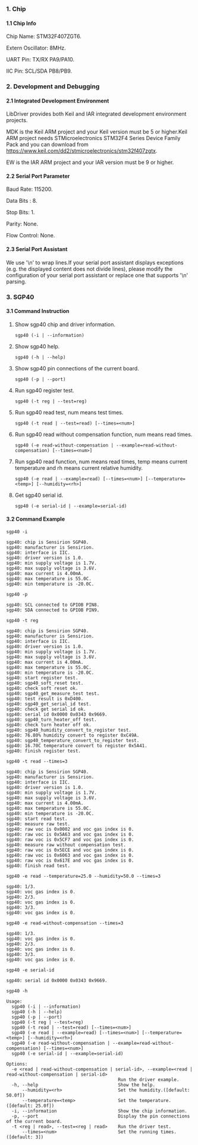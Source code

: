 ### 1. Chip

#### 1.1 Chip Info

Chip Name: STM32F407ZGT6.

Extern Oscillator: 8MHz.

UART Pin: TX/RX PA9/PA10.

IIC Pin: SCL/SDA PB8/PB9.

### 2. Development and Debugging

#### 2.1 Integrated Development Environment

LibDriver provides both Keil and IAR integrated development environment projects.

MDK is the Keil ARM project and your Keil version must be 5 or higher.Keil ARM project needs STMicroelectronics STM32F4 Series Device Family Pack and you can download from https://www.keil.com/dd2/stmicroelectronics/stm32f407zgtx.

EW is the IAR ARM project and your IAR version must be 9 or higher.

#### 2.2 Serial Port Parameter

Baud Rate: 115200.

Data Bits : 8.

Stop Bits: 1.

Parity: None.

Flow Control: None.

#### 2.3 Serial Port Assistant

We use '\n' to wrap lines.If your serial port assistant displays exceptions (e.g. the displayed content does not divide lines), please modify the configuration of your serial port assistant or replace one that supports '\n' parsing.

### 3. SGP40

#### 3.1 Command Instruction

1. Show sgp40 chip and driver information.

   ```shell
   sgp40 (-i | --information)
   ```

2. Show sgp40 help.

   ```shell
   sgp40 (-h | --help)
   ```

3. Show sgp40 pin connections of the current board.

   ```shell
   sgp40 (-p | --port)
   ```

4. Run sgp40 register test.

   ```shell
   sgp40 (-t reg | --test=reg)
   ```

5. Run sgp40 read test, num means test times.

   ```shell
   sgp40 (-t read | --test=read) [--times=<num>]
   ```

6. Run sgp40 read without compensation function, num means read times.

   ```shell
   sgp40 (-e read-without-compensation | --example=read-without-compensation) [--times=<num>]
   ```

7. Run sgp40 read function, num means read times, temp means current temperature and rh means current relative humidity.

   ```shell
   sgp40 (-e read | --example=read) [--times=<num>] [--temperature=<temp>] [--humidity=<rh>]
   ```

8. Get sgp40 serial id.

   ```shell
   sgp40 (-e serial-id | --example=serial-id)
   ```

#### 3.2 Command Example

```shell
sgp40 -i

sgp40: chip is Sensirion SGP40.
sgp40: manufacturer is Sensirion.
sgp40: interface is IIC.
sgp40: driver version is 1.0.
sgp40: min supply voltage is 1.7V.
sgp40: max supply voltage is 3.6V.
sgp40: max current is 4.00mA.
sgp40: max temperature is 55.0C.
sgp40: min temperature is -20.0C.
```

```shell
sgp40 -p

sgp40: SCL connected to GPIOB PIN8.
sgp40: SDA connected to GPIOB PIN9.
```

```shell
sgp40 -t reg

sgp40: chip is Sensirion SGP40.
sgp40: manufacturer is Sensirion.
sgp40: interface is IIC.
sgp40: driver version is 1.0.
sgp40: min supply voltage is 1.7V.
sgp40: max supply voltage is 3.6V.
sgp40: max current is 4.00mA.
sgp40: max temperature is 55.0C.
sgp40: min temperature is -20.0C.
sgp40: start register test.
sgp40: sgp40_soft_reset test.
sgp40: check soft reset ok.
sgp40: sgp40_get_measure_test test.
sgp40: test result is 0xD400.
sgp40: sgp40_get_serial_id test.
sgp40: check get serial id ok.
sgp40: serial id 0x0000 0x0343 0x9669.
sgp40: sgp40_turn_heater_off test.
sgp40: check turn heater off ok.
sgp40: sgp40_humidity_convert_to_register test.
sgp40: 76.80% humidity convert to register 0xC49A.
sgp40: sgp40_temperature_convert_to_register test.
sgp40: 16.70C temperature convert to register 0x5A41.
sgp40: finish register test.
```

```shell
sgp40 -t read --times=3

sgp40: chip is Sensirion SGP40.
sgp40: manufacturer is Sensirion.
sgp40: interface is IIC.
sgp40: driver version is 1.0.
sgp40: min supply voltage is 1.7V.
sgp40: max supply voltage is 3.6V.
sgp40: max current is 4.00mA.
sgp40: max temperature is 55.0C.
sgp40: min temperature is -20.0C.
sgp40: start read test.
sgp40: measure raw test.
sgp40: raw voc is 0x0002 and voc gas index is 0.
sgp40: raw voc is 0x5A63 and voc gas index is 0.
sgp40: raw voc is 0x5CF7 and voc gas index is 0.
sgp40: measure raw without compensation test.
sgp40: raw voc is 0x5ECE and voc gas index is 0.
sgp40: raw voc is 0x6063 and voc gas index is 0.
sgp40: raw voc is 0x617E and voc gas index is 0.
sgp40: finish read test.
```

```shell
sgp40 -e read --temperature=25.0 --humidity=50.0 --times=3

sgp40: 1/3.
sgp40: voc gas index is 0.
sgp40: 2/3.
sgp40: voc gas index is 0.
sgp40: 3/3.
sgp40: voc gas index is 0.
```

```shell
sgp40 -e read-without-compensation --times=3

sgp40: 1/3.
sgp40: voc gas index is 0.
sgp40: 2/3.
sgp40: voc gas index is 0.
sgp40: 3/3.
sgp40: voc gas index is 0.
```

```shell
sgp40 -e serial-id

sgp40: serial id 0x0000 0x0343 0x9669.
```

```shell
sgp40 -h

Usage:
  sgp40 (-i | --information)
  sgp40 (-h | --help)
  sgp40 (-p | --port)
  sgp40 (-t reg | --test=reg)
  sgp40 (-t read | --test=read) [--times=<num>]
  sgp40 (-e read | --example=read) [--times=<num>] [--temperature=<temp>] [--humidity=<rh>]
  sgp40 (-e read-without-compensation | --example=read-without-compensation) [--times=<num>]
  sgp40 (-e serial-id | --example=serial-id)

Options:
  -e <read | read-without-compensation | serial-id>, --example=<read | read-without-compensation | serial-id>
                                          Run the driver example.
  -h, --help                              Show the help.
      --humidity=<rh>                     Set the humidity.([default: 50.0f])
      --temperature=<temp>                Set the temperature.([default: 25.0f])
  -i, --information                       Show the chip information.
  -p, --port                              Display the pin connections of the current board.
  -t <reg | read>, --test=<reg | read>    Run the driver test.
      --times=<num>                       Set the running times.([default: 3])
```

